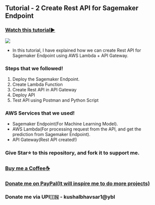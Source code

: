 ## Tutorial - 2 Create Rest API for Sagemaker Endpoint

### [Watch this tutorial►](https://youtu.be/hLzEHsUSHq4)
<img src="https://github.com/Spidy20/Sagemaker-Tutorials/blob/master/Tutorial%20-%202%20Create%20Rest%20API%20for%20Sagemaker%20Endpoint/yt_thumb_2.jpg">


- In this tutorial, I have explained how we can create Rest API for Sagemaker Endpoint using AWS Lambda + API Gateway.

### Steps that we followed!

1. Deploy the Sagemaker Endpoint.
2. Create Lambda Function
3. Create Rest API in API Gateway
4. Deploy API
5. Test API using Postman and Python Script

### AWS Services that we used!
- Sagemaker Endpoint(For Machine Learning Model).
- AWS Lambda(For processing request from the API, and get the prediction from Sagemaker Endpoint).
- API Gateway(Rest API created!)

### Give Star⭐ to this repository, and fork it to support me. 

### [Buy me a Coffee☕](https://www.buymeacoffee.com/spidy20)
### [Donate me on PayPal(It will inspire me to do more projects)](https://www.paypal.me/spidy1820)
### Donate me via UPI🇮🇳  - kushalbhavsar1@ybl
